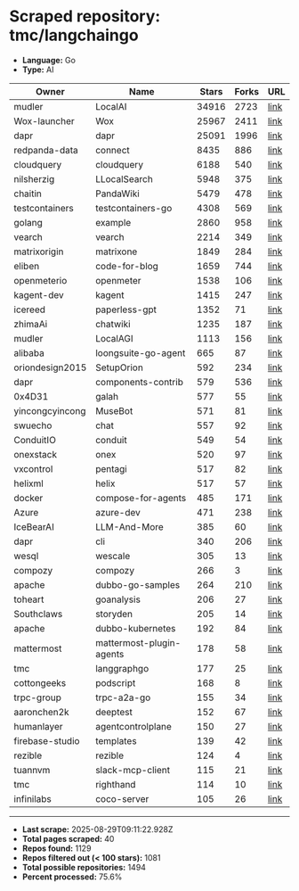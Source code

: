 # Scraped repository: tmc/langchaingo
* **Language:** Go
* **Type:** AI

| Owner | Name | Stars | Forks | URL |
|---|---|---|---|---|
| mudler | LocalAI | 34916 | 2723 | [link](https://github.com/mudler/LocalAI) |
| Wox-launcher | Wox | 25967 | 2411 | [link](https://github.com/Wox-launcher/Wox) |
| dapr | dapr | 25091 | 1996 | [link](https://github.com/dapr/dapr) |
| redpanda-data | connect | 8435 | 886 | [link](https://github.com/redpanda-data/connect) |
| cloudquery | cloudquery | 6188 | 540 | [link](https://github.com/cloudquery/cloudquery) |
| nilsherzig | LLocalSearch | 5948 | 375 | [link](https://github.com/nilsherzig/LLocalSearch) |
| chaitin | PandaWiki | 5479 | 478 | [link](https://github.com/chaitin/PandaWiki) |
| testcontainers | testcontainers-go | 4308 | 569 | [link](https://github.com/testcontainers/testcontainers-go) |
| golang | example | 2860 | 958 | [link](https://github.com/golang/example) |
| vearch | vearch | 2214 | 349 | [link](https://github.com/vearch/vearch) |
| matrixorigin | matrixone | 1849 | 284 | [link](https://github.com/matrixorigin/matrixone) |
| eliben | code-for-blog | 1659 | 744 | [link](https://github.com/eliben/code-for-blog) |
| openmeterio | openmeter | 1538 | 106 | [link](https://github.com/openmeterio/openmeter) |
| kagent-dev | kagent | 1415 | 247 | [link](https://github.com/kagent-dev/kagent) |
| icereed | paperless-gpt | 1352 | 71 | [link](https://github.com/icereed/paperless-gpt) |
| zhimaAi | chatwiki | 1235 | 187 | [link](https://github.com/zhimaAi/chatwiki) |
| mudler | LocalAGI | 1113 | 156 | [link](https://github.com/mudler/LocalAGI) |
| alibaba | loongsuite-go-agent | 665 | 87 | [link](https://github.com/alibaba/loongsuite-go-agent) |
| oriondesign2015 | SetupOrion | 592 | 234 | [link](https://github.com/oriondesign2015/SetupOrion) |
| dapr | components-contrib | 579 | 536 | [link](https://github.com/dapr/components-contrib) |
| 0x4D31 | galah | 577 | 55 | [link](https://github.com/0x4D31/galah) |
| yincongcyincong | MuseBot | 571 | 81 | [link](https://github.com/yincongcyincong/MuseBot) |
| swuecho | chat | 557 | 92 | [link](https://github.com/swuecho/chat) |
| ConduitIO | conduit | 549 | 54 | [link](https://github.com/ConduitIO/conduit) |
| onexstack | onex | 520 | 97 | [link](https://github.com/onexstack/onex) |
| vxcontrol | pentagi | 517 | 82 | [link](https://github.com/vxcontrol/pentagi) |
| helixml | helix | 517 | 57 | [link](https://github.com/helixml/helix) |
| docker | compose-for-agents | 485 | 171 | [link](https://github.com/docker/compose-for-agents) |
| Azure | azure-dev | 471 | 238 | [link](https://github.com/Azure/azure-dev) |
| IceBearAI | LLM-And-More | 385 | 60 | [link](https://github.com/IceBearAI/LLM-And-More) |
| dapr | cli | 340 | 206 | [link](https://github.com/dapr/cli) |
| wesql | wescale | 305 | 13 | [link](https://github.com/wesql/wescale) |
| compozy | compozy | 266 | 3 | [link](https://github.com/compozy/compozy) |
| apache | dubbo-go-samples | 264 | 210 | [link](https://github.com/apache/dubbo-go-samples) |
| toheart | goanalysis | 206 | 27 | [link](https://github.com/toheart/goanalysis) |
| Southclaws | storyden | 205 | 14 | [link](https://github.com/Southclaws/storyden) |
| apache | dubbo-kubernetes | 192 | 84 | [link](https://github.com/apache/dubbo-kubernetes) |
| mattermost | mattermost-plugin-agents | 178 | 58 | [link](https://github.com/mattermost/mattermost-plugin-agents) |
| tmc | langgraphgo | 177 | 25 | [link](https://github.com/tmc/langgraphgo) |
| cottongeeks | podscript | 168 | 8 | [link](https://github.com/cottongeeks/podscript) |
| trpc-group | trpc-a2a-go | 155 | 34 | [link](https://github.com/trpc-group/trpc-a2a-go) |
| aaronchen2k | deeptest | 152 | 67 | [link](https://github.com/aaronchen2k/deeptest) |
| humanlayer | agentcontrolplane | 150 | 27 | [link](https://github.com/humanlayer/agentcontrolplane) |
| firebase-studio | templates | 139 | 42 | [link](https://github.com/firebase-studio/templates) |
| rezible | rezible | 124 | 4 | [link](https://github.com/rezible/rezible) |
| tuannvm | slack-mcp-client | 115 | 21 | [link](https://github.com/tuannvm/slack-mcp-client) |
| tmc | righthand | 114 | 10 | [link](https://github.com/tmc/righthand) |
| infinilabs | coco-server | 105 | 26 | [link](https://github.com/infinilabs/coco-server) |

---
* **Last scrape:** 2025-08-29T09:11:22.928Z
* **Total pages scraped:** 40
* **Repos found:** 1129
* **Repos filtered out (< 100 stars):** 1081
* **Total possible repositories:** 1494
* **Percent processed:** 75.6%
